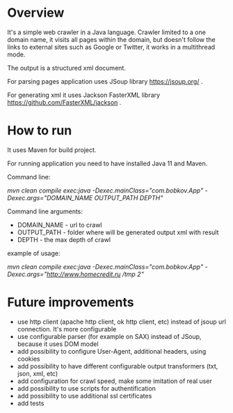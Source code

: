 # Overview
It's a simple web crawler in a Java language. 
Crawler limited to a one domain name, it visits all pages within the domain, but doesn't follow the links to external sites such as Google or Twitter, it works in a multithread mode.

The output is a structured xml document.

For parsing pages application uses JSoup library https://jsoup.org/ .

For generating xml it uses Jackson FasterXML library https://github.com/FasterXML/jackson .

# How to run

It uses Maven for build project.

For running application you need to have installed Java 11 and Maven.

Command line:  

_mvn clean compile exec:java -Dexec.mainClass="com.bobkov.App" -Dexec.args="DOMAIN_NAME OUTPUT_PATH DEPTH"_

Command line arguments:
* DOMAIN_NAME - url to crawl
* OUTPUT_PATH - folder where will be generated output xml with result
* DEPTH - the max depth of crawl

example of usage:

_mvn clean compile exec:java -Dexec.mainClass="com.bobkov.App" -Dexec.args="http://www.homecredit.ru /tmp 2"_


# Future improvements

* use http client (apache http client, ok http client, etc) instead of jsoup url connection. It's more configurable
* use configurable parser (for example on SAX) instead of JSoup, because it uses DOM model
* add possibility to configure User-Agent, additional headers, using cookies
* add possibility to have different configurable output transformers (txt, json, xml, etc)
* add configuration for crawl speed, make some imitation of real user
* add possibility to use scripts for authentification
* add possibility to use additional ssl certificates
* add tests


